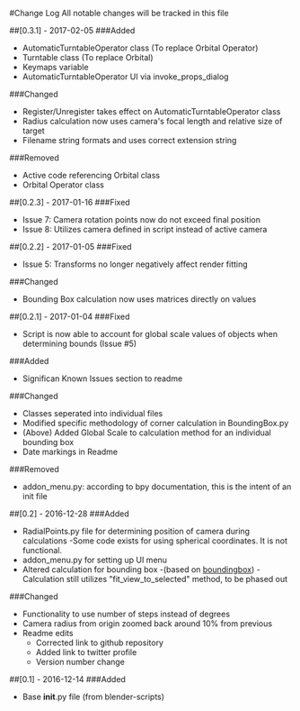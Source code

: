 #Change Log
All notable changes will be tracked in this file

##[0.3.1] - 2017-02-05
###Added
- AutomaticTurntableOperator class (To replace Orbital Operator)
- Turntable class (To replace Orbital)
- Keymaps variable
- AutomaticTurntableOperator UI via invoke_props_dialog

###Changed
- Register/Unregister takes effect on AutomaticTurntableOperator class
- Radius calculation now uses camera's focal length and relative size of target
- Filename string formats and uses correct extension string

###Removed
- Active code referencing Orbital class
- Orbital Operator class

##[0.2.3] - 2017-01-16
###Fixed
- Issue 7: Camera rotation points now do not exceed final position
- Issue 8: Utilizes camera defined in script instead of active camera

##[0.2.2] - 2017-01-05
###Fixed
- Issue 5: Transforms no longer negatively affect render fitting

###Changed
- Bounding Box calculation now uses matrices directly on values

##[0.2.1] - 2017-01-04 
###Fixed
- Script is now able to account for global scale values of objects when determining bounds (Issue #5)

###Added
- Significan Known Issues section to readme

###Changed
- Classes seperated into individual files
- Modified specific methodology of corner calculation in BoundingBox.py
- (Above) Added Global Scale to calculation method for an individual bounding box
- Date markings in Readme

###Removed
- addon_menu.py: according to bpy documentation, this is the intent of an init file

##[0.2] - 2016-12-28
###Added
- RadialPoints.py file for determining position of camera during calculations
	-Some code exists for using spherical coordinates. It is not functional.
- addon_menu.py for setting up UI menu
- Altered calculation for bounding box 
	-(based on [boundingbox](https://github.com/ibbolia/blender-scripts/))
	-Calculation still utilizes "fit_view_to_selected" method, to be phased out

###Changed
- Functionality to use number of steps instead of degrees
- Camera radius from origin zoomed back around 10% from previous 
- Readme edits
	- Corrected link to github repository
	- Added link to twitter profile
	- Version number change


##[0.1] - 2016-12-14
###Added
- Base __init__.py file (from blender-scripts)